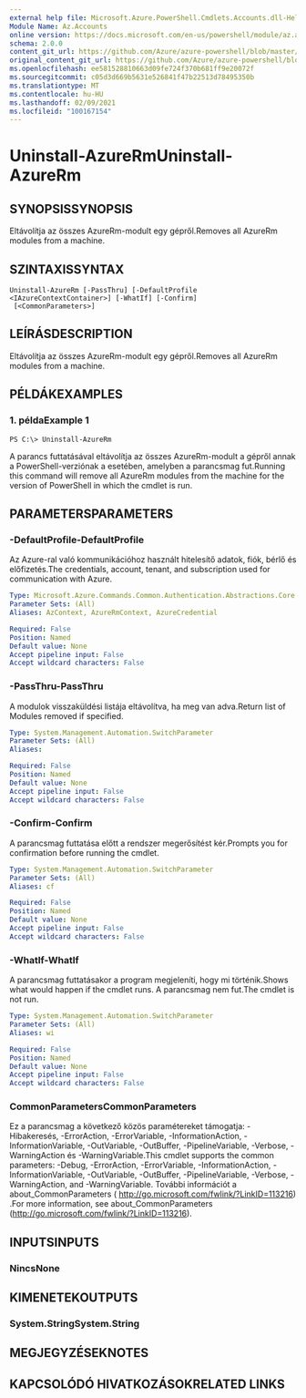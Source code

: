 ```yaml
---
external help file: Microsoft.Azure.PowerShell.Cmdlets.Accounts.dll-Help.xml
Module Name: Az.Accounts
online version: https://docs.microsoft.com/en-us/powershell/module/az.accounts/uninstall-azurerm
schema: 2.0.0
content_git_url: https://github.com/Azure/azure-powershell/blob/master/src/Accounts/Accounts/help/Uninstall-AzureRm.md
original_content_git_url: https://github.com/Azure/azure-powershell/blob/master/src/Accounts/Accounts/help/Uninstall-AzureRm.md
ms.openlocfilehash: ee581528810663d09fe724f370b681ff9e20072f
ms.sourcegitcommit: c05d3d669b5631e526841f47b22513d78495350b
ms.translationtype: MT
ms.contentlocale: hu-HU
ms.lasthandoff: 02/09/2021
ms.locfileid: "100167154"
---
```

# <span data-ttu-id="62f03-101">Uninstall-AzureRm</span><span class="sxs-lookup"><span data-stu-id="62f03-101">Uninstall-AzureRm</span></span>

## <span data-ttu-id="62f03-102">SYNOPSIS</span><span class="sxs-lookup"><span data-stu-id="62f03-102">SYNOPSIS</span></span>
<span data-ttu-id="62f03-103">Eltávolítja az összes AzureRm-modult egy gépről.</span><span class="sxs-lookup"><span data-stu-id="62f03-103">Removes all AzureRm modules from a machine.</span></span>

## <span data-ttu-id="62f03-104">SZINTAXIS</span><span class="sxs-lookup"><span data-stu-id="62f03-104">SYNTAX</span></span>

```
Uninstall-AzureRm [-PassThru] [-DefaultProfile <IAzureContextContainer>] [-WhatIf] [-Confirm]
 [<CommonParameters>]
```

## <span data-ttu-id="62f03-105">LEÍRÁS</span><span class="sxs-lookup"><span data-stu-id="62f03-105">DESCRIPTION</span></span>
<span data-ttu-id="62f03-106">Eltávolítja az összes AzureRm-modult egy gépről.</span><span class="sxs-lookup"><span data-stu-id="62f03-106">Removes all AzureRm modules from a machine.</span></span>

## <span data-ttu-id="62f03-107">PÉLDÁK</span><span class="sxs-lookup"><span data-stu-id="62f03-107">EXAMPLES</span></span>

### <span data-ttu-id="62f03-108">1. példa</span><span class="sxs-lookup"><span data-stu-id="62f03-108">Example 1</span></span>
```
PS C:\> Uninstall-AzureRm
```

<span data-ttu-id="62f03-109">A parancs futtatásával eltávolítja az összes AzureRm-modult a gépről annak a PowerShell-verziónak a esetében, amelyben a parancsmag fut.</span><span class="sxs-lookup"><span data-stu-id="62f03-109">Running this command will remove all AzureRm modules from the machine for the version of PowerShell in which the cmdlet is run.</span></span>

## <span data-ttu-id="62f03-110">PARAMETERS</span><span class="sxs-lookup"><span data-stu-id="62f03-110">PARAMETERS</span></span>

### <span data-ttu-id="62f03-111">-DefaultProfile</span><span class="sxs-lookup"><span data-stu-id="62f03-111">-DefaultProfile</span></span>
<span data-ttu-id="62f03-112">Az Azure-ral való kommunikációhoz használt hitelesítő adatok, fiók, bérlő és előfizetés.</span><span class="sxs-lookup"><span data-stu-id="62f03-112">The credentials, account, tenant, and subscription used for communication with Azure.</span></span>

```yaml
Type: Microsoft.Azure.Commands.Common.Authentication.Abstractions.Core.IAzureContextContainer
Parameter Sets: (All)
Aliases: AzContext, AzureRmContext, AzureCredential

Required: False
Position: Named
Default value: None
Accept pipeline input: False
Accept wildcard characters: False
```

### <span data-ttu-id="62f03-113">-PassThru</span><span class="sxs-lookup"><span data-stu-id="62f03-113">-PassThru</span></span>
<span data-ttu-id="62f03-114">A modulok visszaküldési listája eltávolítva, ha meg van adva.</span><span class="sxs-lookup"><span data-stu-id="62f03-114">Return list of Modules removed if specified.</span></span>

```yaml
Type: System.Management.Automation.SwitchParameter
Parameter Sets: (All)
Aliases:

Required: False
Position: Named
Default value: None
Accept pipeline input: False
Accept wildcard characters: False
```

### <span data-ttu-id="62f03-115">-Confirm</span><span class="sxs-lookup"><span data-stu-id="62f03-115">-Confirm</span></span>
<span data-ttu-id="62f03-116">A parancsmag futtatása előtt a rendszer megerősítést kér.</span><span class="sxs-lookup"><span data-stu-id="62f03-116">Prompts you for confirmation before running the cmdlet.</span></span>

```yaml
Type: System.Management.Automation.SwitchParameter
Parameter Sets: (All)
Aliases: cf

Required: False
Position: Named
Default value: None
Accept pipeline input: False
Accept wildcard characters: False
```

### <span data-ttu-id="62f03-117">-WhatIf</span><span class="sxs-lookup"><span data-stu-id="62f03-117">-WhatIf</span></span>
<span data-ttu-id="62f03-118">A parancsmag futtatásakor a program megjeleníti, hogy mi történik.</span><span class="sxs-lookup"><span data-stu-id="62f03-118">Shows what would happen if the cmdlet runs.</span></span>
<span data-ttu-id="62f03-119">A parancsmag nem fut.</span><span class="sxs-lookup"><span data-stu-id="62f03-119">The cmdlet is not run.</span></span>

```yaml
Type: System.Management.Automation.SwitchParameter
Parameter Sets: (All)
Aliases: wi

Required: False
Position: Named
Default value: None
Accept pipeline input: False
Accept wildcard characters: False
```

### <span data-ttu-id="62f03-120">CommonParameters</span><span class="sxs-lookup"><span data-stu-id="62f03-120">CommonParameters</span></span>
<span data-ttu-id="62f03-121">Ez a parancsmag a következő közös paramétereket támogatja: -Hibakeresés, -ErrorAction, -ErrorVariable, -InformationAction, -InformationVariable, -OutVariable, -OutBuffer, -PipelineVariable, -Verbose, -WarningAction és -WarningVariable.</span><span class="sxs-lookup"><span data-stu-id="62f03-121">This cmdlet supports the common parameters: -Debug, -ErrorAction, -ErrorVariable, -InformationAction, -InformationVariable, -OutVariable, -OutBuffer, -PipelineVariable, -Verbose, -WarningAction, and -WarningVariable.</span></span> <span data-ttu-id="62f03-122">További információt a about_CommonParameters ( http://go.microsoft.com/fwlink/?LinkID=113216) .</span><span class="sxs-lookup"><span data-stu-id="62f03-122">For more information, see about_CommonParameters (http://go.microsoft.com/fwlink/?LinkID=113216).</span></span>

## <span data-ttu-id="62f03-123">INPUTS</span><span class="sxs-lookup"><span data-stu-id="62f03-123">INPUTS</span></span>

### <span data-ttu-id="62f03-124">Nincs</span><span class="sxs-lookup"><span data-stu-id="62f03-124">None</span></span>

## <span data-ttu-id="62f03-125">KIMENETEK</span><span class="sxs-lookup"><span data-stu-id="62f03-125">OUTPUTS</span></span>

### <span data-ttu-id="62f03-126">System.String</span><span class="sxs-lookup"><span data-stu-id="62f03-126">System.String</span></span>

## <span data-ttu-id="62f03-127">MEGJEGYZÉSEK</span><span class="sxs-lookup"><span data-stu-id="62f03-127">NOTES</span></span>

## <span data-ttu-id="62f03-128">KAPCSOLÓDÓ HIVATKOZÁSOK</span><span class="sxs-lookup"><span data-stu-id="62f03-128">RELATED LINKS</span></span>
